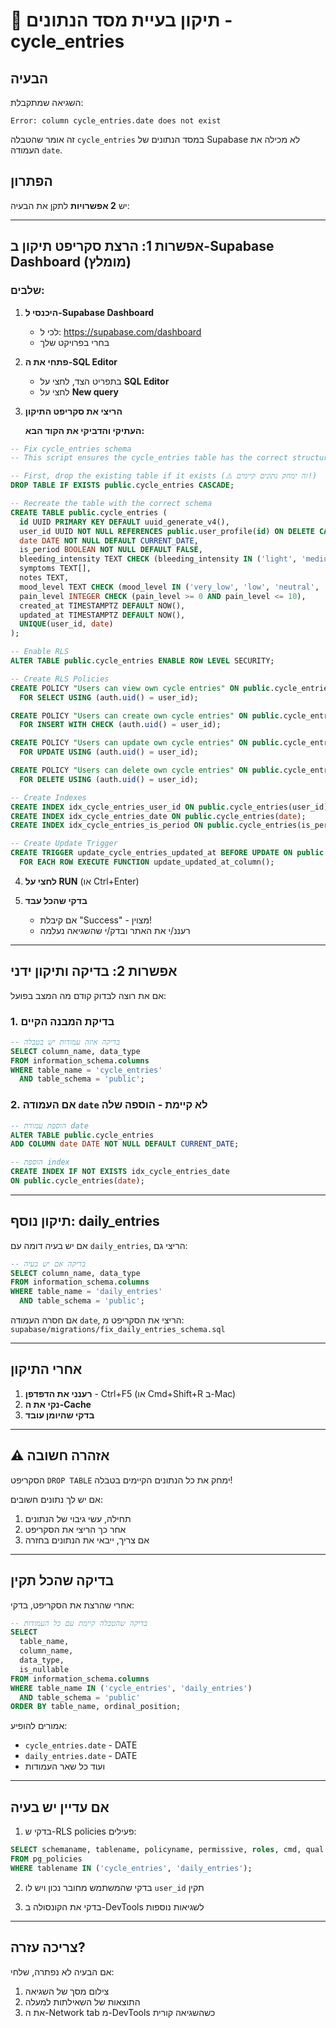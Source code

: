 # 🔧 תיקון בעיית מסד הנתונים - cycle_entries

## הבעיה

השגיאה שמתקבלת:
```
Error: column cycle_entries.date does not exist
```

זה אומר שהטבלה `cycle_entries` במסד הנתונים של Supabase לא מכילה את העמודה `date`.

## הפתרון

יש **2 אפשרויות** לתקן את הבעיה:

---

## אפשרות 1: הרצת סקריפט תיקון ב-Supabase Dashboard (מומלץ)

### שלבים:

1. **היכנסי ל-Supabase Dashboard**
   - לכי ל: https://supabase.com/dashboard
   - בחרי בפרויקט שלך

2. **פתחי את ה-SQL Editor**
   - בתפריט הצד, לחצי על **SQL Editor**
   - לחצי על **New query**

3. **הריצי את סקריפט התיקון**
   
   **העתיקי והדביקי את הקוד הבא:**

```sql
-- Fix cycle_entries schema
-- This script ensures the cycle_entries table has the correct structure

-- First, drop the existing table if it exists (⚠️ זה ימחק נתונים קיימים!)
DROP TABLE IF EXISTS public.cycle_entries CASCADE;

-- Recreate the table with the correct schema
CREATE TABLE public.cycle_entries (
  id UUID PRIMARY KEY DEFAULT uuid_generate_v4(),
  user_id UUID NOT NULL REFERENCES public.user_profile(id) ON DELETE CASCADE,
  date DATE NOT NULL DEFAULT CURRENT_DATE,
  is_period BOOLEAN NOT NULL DEFAULT FALSE,
  bleeding_intensity TEXT CHECK (bleeding_intensity IN ('light', 'medium', 'heavy')),
  symptoms TEXT[],
  notes TEXT,
  mood_level TEXT CHECK (mood_level IN ('very_low', 'low', 'neutral', 'good', 'excellent')),
  pain_level INTEGER CHECK (pain_level >= 0 AND pain_level <= 10),
  created_at TIMESTAMPTZ DEFAULT NOW(),
  updated_at TIMESTAMPTZ DEFAULT NOW(),
  UNIQUE(user_id, date)
);

-- Enable RLS
ALTER TABLE public.cycle_entries ENABLE ROW LEVEL SECURITY;

-- Create RLS Policies
CREATE POLICY "Users can view own cycle entries" ON public.cycle_entries
  FOR SELECT USING (auth.uid() = user_id);

CREATE POLICY "Users can create own cycle entries" ON public.cycle_entries
  FOR INSERT WITH CHECK (auth.uid() = user_id);

CREATE POLICY "Users can update own cycle entries" ON public.cycle_entries
  FOR UPDATE USING (auth.uid() = user_id);

CREATE POLICY "Users can delete own cycle entries" ON public.cycle_entries
  FOR DELETE USING (auth.uid() = user_id);

-- Create Indexes
CREATE INDEX idx_cycle_entries_user_id ON public.cycle_entries(user_id);
CREATE INDEX idx_cycle_entries_date ON public.cycle_entries(date);
CREATE INDEX idx_cycle_entries_is_period ON public.cycle_entries(is_period);

-- Create Update Trigger
CREATE TRIGGER update_cycle_entries_updated_at BEFORE UPDATE ON public.cycle_entries
  FOR EACH ROW EXECUTE FUNCTION update_updated_at_column();
```

4. **לחצי על RUN** (או Ctrl+Enter)

5. **בדקי שהכל עבד**
   - אם קיבלת "Success" - מצוין!
   - רעננ/י את האתר ובדק/י שהשגיאה נעלמה

---

## אפשרות 2: בדיקה ותיקון ידני

אם את רוצה לבדוק קודם מה המצב בפועל:

### 1. בדיקת המבנה הקיים

```sql
-- בדיקה איזה עמודות יש בטבלה
SELECT column_name, data_type 
FROM information_schema.columns 
WHERE table_name = 'cycle_entries' 
  AND table_schema = 'public';
```

### 2. אם העמודה `date` לא קיימת - הוספה שלה

```sql
-- הוספת עמודת date
ALTER TABLE public.cycle_entries 
ADD COLUMN date DATE NOT NULL DEFAULT CURRENT_DATE;

-- הוספת index
CREATE INDEX IF NOT EXISTS idx_cycle_entries_date 
ON public.cycle_entries(date);
```

---

## תיקון נוסף: daily_entries

אם יש בעיה דומה עם `daily_entries`, הריצי גם:

```sql
-- בדיקה אם יש בעיה
SELECT column_name, data_type 
FROM information_schema.columns 
WHERE table_name = 'daily_entries' 
  AND table_schema = 'public';
```

אם חסרה העמודה `date`, הריצי את הסקריפט מ:
`supabase/migrations/fix_daily_entries_schema.sql`

---

## אחרי התיקון

1. **רענני את הדפדפן** - Ctrl+F5 (או Cmd+Shift+R ב-Mac)
2. **נקי את ה-Cache**
3. **בדקי שהיומן עובד**

---

## ⚠️ אזהרה חשובה

הסקריפט `DROP TABLE` ימחק את כל הנתונים הקיימים בטבלה!

אם יש לך נתונים חשובים:
1. תחילה, עשי גיבוי של הנתונים
2. אחר כך הריצי את הסקריפט
3. אם צריך, ייבאי את הנתונים בחזרה

---

## בדיקה שהכל תקין

אחרי שהרצת את הסקריפט, בדקי:

```sql
-- בדיקה שהטבלה קיימת עם כל העמודות
SELECT 
  table_name,
  column_name,
  data_type,
  is_nullable
FROM information_schema.columns
WHERE table_name IN ('cycle_entries', 'daily_entries')
  AND table_schema = 'public'
ORDER BY table_name, ordinal_position;
```

אמורים להופיע:
- `cycle_entries.date` - DATE
- `daily_entries.date` - DATE
- ועוד כל שאר העמודות

---

## אם עדיין יש בעיה

1. בדקי ש-RLS policies פעילים:
```sql
SELECT schemaname, tablename, policyname, permissive, roles, cmd, qual
FROM pg_policies
WHERE tablename IN ('cycle_entries', 'daily_entries');
```

2. בדקי שהמשתמש מחובר נכון ויש לו `user_id` תקין

3. בדקי את הקונסולה ב-DevTools לשגיאות נוספות

---

## צריכה עזרה?

אם הבעיה לא נפתרה, שלחי:
1. צילום מסך של השגיאה
2. התוצאות של השאילתות למעלה
3. את ה-Network tab מ-DevTools כשהשגיאה קורית
